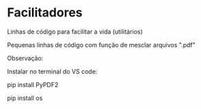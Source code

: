 # Facilitadores
Linhas de código para facilitar a vida (utilitários)

Pequenas linhas de código com função de mesclar arquivos ".pdf"

Observação:

Instalar no terminal do VS code:


pip install PyPDF2

pip install os
